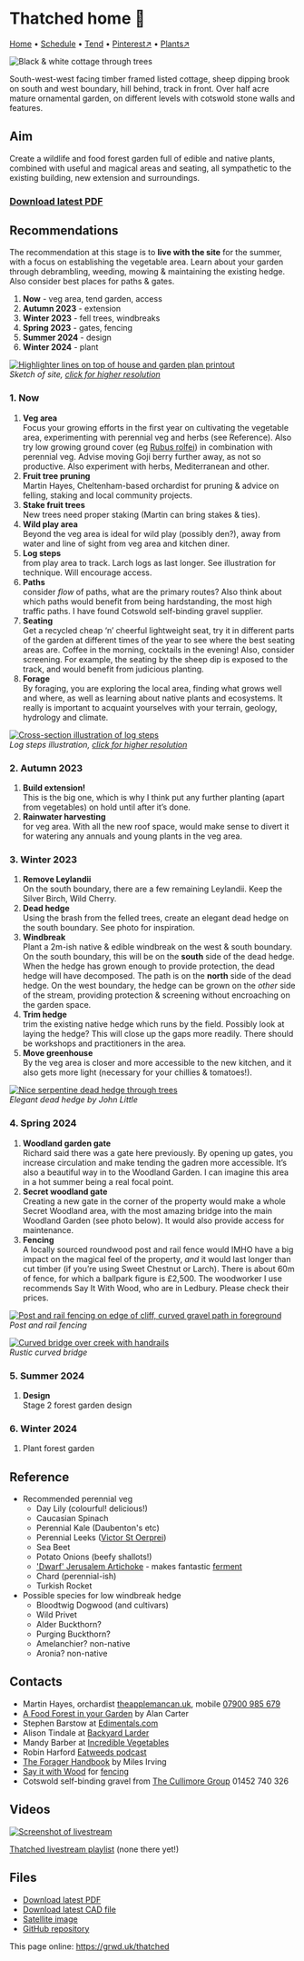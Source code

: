 # Thatched home 🏡

[Home](https://grwd.uk/thatched/) • [Schedule](https://grwd.uk/thatched/schedule) • [Tend](https://grwd.uk/thatched/tend) • [Pinterest↗](https://pinterest.co.uk/NatureWorksGarden/thatched) • [Plants↗](https://bit.ly/thatched-plants)

![Black & white cottage through trees](https://res.cloudinary.com/growdigital/image/upload/w_320/v1676366654/thatched/house-230213.jpg)

South-west-west facing timber framed listed cottage, sheep dipping brook on south and west boundary, hill behind, track in front. Over half acre mature ornamental garden, on different levels with cotswold stone walls and features. 

## Aim

Create a wildlife and food forest garden full of edible and native plants, combined with useful and magical areas and seating, all sympathetic to the existing building, new extension and surroundings.

### [Download latest PDF](https://github.com/growdigital/thatched/raw/main/thatched.pdf)

## Recommendations

The recommendation at this stage is to **live with the site** for the summer, with a focus on establishing the vegetable area. Learn about your garden through debrambling, weeding, mowing & maintaining the existing hedge. Also consider best places for paths & gates.

1. **Now** - veg area, tend garden, access
2. **Autumn 2023** - extension
3. **Winter 2023** - fell trees, windbreaks
4. **Spring 2023** - gates, fencing 
5. **Summer 2024** - design
6. **Winter 2024** - plant

[![Highlighter lines on top of house and garden plan printout](https://res.cloudinary.com/growdigital/image/upload/w_420/v1676571538/thatched/highlighter.jpg)](https://res.cloudinary.com/growdigital/image/upload/v1676571538/thatched/highlighter.jpg)  
_Sketch of site, [click for higher resolution]()_

### 1. Now

1. **Veg area**<br>Focus your growing efforts in the first year on cultivating the vegetable area, experimenting with perennial veg and herbs (see Reference). Also try low growing ground cover (eg [Rubus rolfei](https://pfaf.org/user/plant.aspx?latinname=Rubus+rolfei)) in combination with perennial veg. Advise moving Goji berry further away, as not so productive. Also experiment with herbs, Mediterranean and other.
2. **Fruit tree pruning**<br>Martin Hayes, Cheltenham-based orchardist for pruning & advice on felling, staking and local community projects.
3. **Stake fruit trees**<br>New trees need proper staking (Martin can bring stakes & ties).
4. **Wild play area**<br>Beyond the veg area is ideal for wild play (possibly den?), away from water and line of sight from veg area and kitchen diner.
5. **Log steps**<br>from play area to track. Larch logs as last longer. See illustration for technique. Will encourage access.
6. **Paths**<br>consider _flow_ of paths, what are the primary routes? Also think about which paths would benefit from being hardstanding, the most high traffic paths. I have found Cotswold self-binding gravel supplier.
7. **Seating**<br>Get a recycled cheap ‘n’ cheerful lightweight seat, try it in different parts of the garden at different times of the year to see where the best seating areas are. Coffee in the morning, cocktails in the evening! Also, consider screening. For example, the seating by the sheep dip is exposed to the track, and would benefit from judicious planting.
7. **Forage**<br>By foraging, you are exploring the local area, finding what grows well and where, as well as learning about native plants and ecosystems. It really is important to acquaint yourselves with your terrain, geology, hydrology and climate.

[![Cross-section illustration of log steps](https://res.cloudinary.com/growdigital/image/upload/w_420/v1653037103/clifftop/log-steps.jpg)](https://res.cloudinary.com/growdigital/image/upload/v1653037103/clifftop/log-steps.jpg)  
_Log steps illustration, [click for higher resolution](https://res.cloudinary.com/growdigital/image/upload/v1653037103/clifftop/log-steps.jpg)_

### 2. Autumn 2023

1. **Build extension!**<br>This is the big one, which is why I think put any further planting (apart from vegetables) on hold until after it’s done.
2. **Rainwater harvesting**<br>for veg area. With all the new roof space, would make sense to divert it for watering any annuals and young plants in the veg area.

### 3. Winter 2023

1. **Remove Leylandii**<br>On the south boundary, there are a few remaining Leylandii. Keep the Silver Birch, Wild Cherry. 
2. **Dead hedge**<br>Using the brash from the felled trees, create an elegant dead hedge on the south boundary. See photo for inspiration. 
2. **Windbreak**<br>Plant a 2m-ish native & edible windbreak on the west & south boundary. On the south boundary, this will be on the **south** side of the dead hedge. When the hedge has grown enough to provide protection, the dead hedge will have decomposed. The path is on the **north** side of the dead hedge. On the west boundary, the hedge can be grown on the _other_ side of the stream, providing protection & screening without encroaching on the garden space. 
3. **Trim hedge**<br>trim the existing native hedge which runs by the field. Possibly look at laying the hedge? This will close up the gaps more readily. There should be workshops and practitioners in the area.
4. **Move greenhouse**<br>By the veg area is closer and more accessible to the new kitchen, and it also gets more light (necessary for your chillies & tomatoes!).

[![Nice serpentine dead hedge through trees](https://res.cloudinary.com/growdigital/image/upload/w_320/v1588061045/john-little-dead-hedge.jpg)](https://res.cloudinary.com/growdigital/image/upload/v1588061045/john-little-dead-hedge.jpg)  
_Elegant dead hedge by John Little_ 

### 4. Spring 2024

1. **Woodland garden gate**<br>Richard said there was a gate here previously. By opening up gates, you increase circulation and make tending the gadren more accessible. It’s also a beautiful way in to the Woodland Garden. I can imagine this area in a hot summer being a real focal point.
2. **Secret woodland gate**<br> Creating a new gate in the corner of the property would make a whole Secret Woodland area, with the most amazing  bridge into the main Woodland Garden (see photo below). It would also provide access for maintenance.
3. **Fencing**<br>A locally sourced roundwood post and rail fence would IMHO have a big impact on the magical feel of the property, _and_ it would last longer than cut timber (if you’re using Sweet Chestnut or Larch). There is about 60m of fence, for which a ballpark figure is £2,500. The woodworker I use recommends Say It With Wood, who are in Ledbury. Please check their prices.

[![Post and rail fencing on edge of cliff, curved gravel path in foreground](https://res.cloudinary.com/growdigital/image/upload/w_320/v1676582092/clifftop/post-rail-fencing-crop-220419.jpg)](https://res.cloudinary.com/growdigital/image/upload/v1676582092/clifftop/post-rail-fencing-crop-220419.jpg)  
_Post and rail fencing_

[![Curved bridge over creek with handrails](https://res.cloudinary.com/growdigital/image/upload/w_320/v1676636205/thatched/rustic-curved-bridge.jpg)](https://res.cloudinary.com/growdigital/image/upload/v1676636205/thatched/rustic-curved-bridge.jpg)  
_Rustic curved bridge_

### 5. Summer 2024

1. **Design**<br>Stage 2 forest garden design

### 6. Winter 2024

1. Plant forest garden

## Reference

* Recommended perennial veg 
    * Day Lily (colourful! delicious!)
    * Caucasian Spinach
    * Perennial Kale (Daubenton's etc)
    * Perennial Leeks ([Victor St Oerprei](https://backyardlarder.co.uk/shop/perennial-leek-st-victor-x-oerprei/))
    * Sea Beet
    * Potato Onions (beefy shallots!)
    * ['Dwarf' Jerusalem Artichoke](https://backyardlarder.co.uk/shop/jerusalem-artichoke-dwarf-plant/) - makes fantastic [ferment](https://simp.ly/p/n7mJCY) 
    * Chard (perennial-ish)
    * Turkish Rocket
* Possible species for low windbreak hedge
    * Bloodtwig Dogwood (and cultivars)
    * Wild Privet
    * Alder Buckthorn?
    * Purging Buckthorn?
    * Amelanchier? non-native
    * Aronia? non-native

## Contacts

* Martin Hayes, orchardist [theapplemancan.uk](), mobile [07900 985 679](tel:+447900985679)
* [A Food Forest in your Garden](https://www.foodforest.garden/product/book/) by Alan Carter
* Stephen Barstow at [Edimentals.com](http://www.edimentals.com/blog/)
* Alison Tindale at [Backyard Larder](https://backyardlarder.co.uk/)
* Mandy Barber at [Incredible Vegetables](https://www.incrediblevegetables.co.uk/)
* Robin Harford [Eatweeds podcast](https://www.eatweeds.co.uk/podcast)
* [The Forager Handbook](https://www.milesirving.com/author) by Miles Irving
* [Say it with Wood](https://www.facebook.com/sayitwithwoodchestnut/) for [fencing](https://www.sayitwithwood.co.uk/cleft-chestnut-products/cleft-mortised-post-rail/)
* Cotswold self-binding gravel from [The Cullimore Group](https://www.cullimoregroup.co.uk/) 01452 740 326

## Videos

[![Screenshot of livestream](https://res.cloudinary.com/growdigital/image/upload/w_320/v1676640758/thatched/thatched-playlist.jpg)](https://bit.ly/thatched-playlist)

[Thatched livestream playlist](https://bit.ly/thatched-playlist) (none there yet!)

## Files

* [Download latest PDF](https://github.com/growdigital/thatched/raw/main/thatched.pdf)
* [Download latest CAD file](https://downgit.github.io/#/home?url=https://github.com/growdigital/thatched/blob/main/thatched.dxf)
* [Satellite image](https://github.com/growdigital/thatched/raw/main/satellite.jpg)
* [GitHub repository](https://github.com/growdigital/thatched)

This page online: <https://grwd.uk/thatched>
